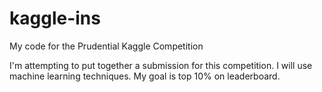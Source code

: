 # kaggle-ins
My code for the Prudential Kaggle Competition

I'm attempting to put together a submission for this competition.
I will use machine learning techniques. My goal is 
top 10% on leaderboard.